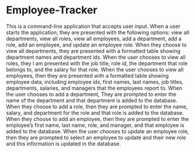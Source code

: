 # Employee-Tracker

This is a command-line application that accepts user input. When a user starts the application, they are presented with the following options: view all departments, view all roles, view all employees, add a department, add a role, add an employee, and update an employee role. When they choose to view all departments, they are presented with a formatted table showing department names and department ids. When the user chooses to view all roles, they I am presented with the job title, role id, the department that role belongs to, and the salary for that role. When the user chooses to view all employees, then they are presented with a formatted table showing employee data, including employee ids, first names, last names, job titles, departments, salaries, and managers that the employees report to. When the user chooses to add a department, They are prompted to enter the name of the department and that department is added to the database. When they choose to add a role, then they are prompted to enter the name, salary, and department for the role and that role is added to the database. When they choose to add an employee, then they are prompted to enter the employee’s first name, last name, role, and manager, and that employee is added to the database. When the user chooses to update an employee role, then they are prompted to select an employee to update and their new role and this information is updated in the database.